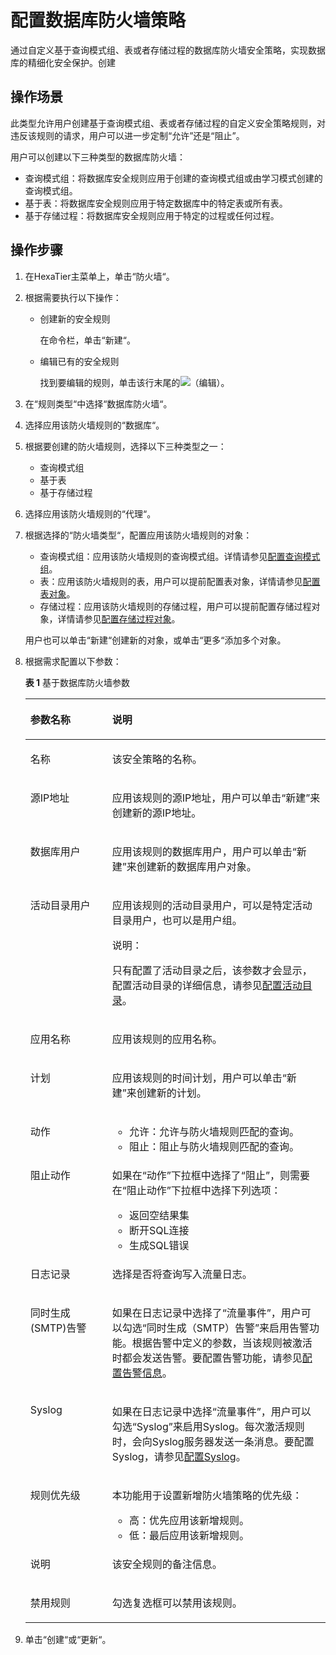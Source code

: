 # 配置数据库防火墙策略<a name="ZH-CN_TOPIC_0111166518"></a>

通过自定义基于查询模式组、表或者存储过程的数据库防火墙安全策略，实现数据库的精细化安全保护。创建

## 操作场景<a name="zh-cn_topic_0110574984_section18919718184813"></a>

此类型允许用户创建基于查询模式组、表或者存储过程的自定义安全策略规则，对违反该规则的请求，用户可以进一步定制“允许”还是“阻止”。

用户可以创建以下三种类型的数据库防火墙：

-   查询模式组：将数据库安全规则应用于创建的查询模式组或由学习模式创建的查询模式组。
-   基于表：将数据库安全规则应用于特定数据库中的特定表或所有表。
-   基于存储过程：将数据库安全规则应用于特定的过程或任何过程。

## 操作步骤<a name="zh-cn_topic_0110574984_section1287104812345"></a>

1.  在HexaTier主菜单上，单击“防火墙“。
2.  根据需要执行以下操作：
    -   创建新的安全规则

        在命令栏，单击“新建“。

    -   编辑已有的安全规则

        找到要编辑的规则，单击该行末尾的![](figures/编辑.png)（编辑）。


3.  在“规则类型“中选择“数据库防火墙“。
4.  选择应用该防火墙规则的“数据库“。
5.  根据要创建的防火墙规则，选择以下三种类型之一：
    -   查询模式组
    -   基于表
    -   基于存储过程

6.  选择应用该防火墙规则的“代理“。
7.  根据选择的“防火墙类型“，配置应用该防火墙规则的对象：

    -   查询模式组：应用该防火墙规则的查询模式组。详情请参见[配置查询模式组](配置查询模式组.md#ZH-CN_TOPIC_0111166431)。
    -   表：应用该防火墙规则的表，用户可以提前配置表对象，详情请参见[配置表对象](配置表对象.md#ZH-CN_TOPIC_0111166454)。
    -   存储过程：应用该防火墙规则的存储过程，用户可以提前配置存储过程对象，详情请参见[配置存储过程对象](配置存储过程对象.md#ZH-CN_TOPIC_0111166523)。

    用户也可以单击“新建“创建新的对象，或单击“更多“添加多个对象。

8.  根据需求配置以下参数：

    **表 1**  基于数据库防火墙参数

    <a name="zh-cn_topic_0110574984_t3a08b5775781458dba7215bf68553910"></a>
    <table><thead align="left"><tr id="zh-cn_topic_0110574984_rea24481e6ed5466789bfd7c07c73b69a"><th class="cellrowborder" valign="top" width="27.26%" id="mcps1.2.3.1.1"><p id="zh-cn_topic_0110574984_a8fe8c8953a2f41508ccdd1052e6af8b2"><a name="zh-cn_topic_0110574984_a8fe8c8953a2f41508ccdd1052e6af8b2"></a><a name="zh-cn_topic_0110574984_a8fe8c8953a2f41508ccdd1052e6af8b2"></a>参数名称</p>
    </th>
    <th class="cellrowborder" valign="top" width="72.74000000000001%" id="mcps1.2.3.1.2"><p id="zh-cn_topic_0110574984_a9fa69480a12a42b2887388660a4dda3d"><a name="zh-cn_topic_0110574984_a9fa69480a12a42b2887388660a4dda3d"></a><a name="zh-cn_topic_0110574984_a9fa69480a12a42b2887388660a4dda3d"></a>说明</p>
    </th>
    </tr>
    </thead>
    <tbody><tr id="zh-cn_topic_0110574984_row2035975018812"><td class="cellrowborder" valign="top" width="27.26%" headers="mcps1.2.3.1.1 "><p id="zh-cn_topic_0110574984_zh-cn_topic_0076429734_p102993553312"><a name="zh-cn_topic_0110574984_zh-cn_topic_0076429734_p102993553312"></a><a name="zh-cn_topic_0110574984_zh-cn_topic_0076429734_p102993553312"></a>名称</p>
    </td>
    <td class="cellrowborder" valign="top" width="72.74000000000001%" headers="mcps1.2.3.1.2 "><p id="zh-cn_topic_0110574984_a737e3d4f9127496a80cea6e01f7cee68"><a name="zh-cn_topic_0110574984_a737e3d4f9127496a80cea6e01f7cee68"></a><a name="zh-cn_topic_0110574984_a737e3d4f9127496a80cea6e01f7cee68"></a>该安全策略的名称。</p>
    </td>
    </tr>
    <tr id="zh-cn_topic_0110574984_rd4568ed21b7f463883f5f2a1986bc4bf"><td class="cellrowborder" valign="top" width="27.26%" headers="mcps1.2.3.1.1 "><p id="zh-cn_topic_0110574984_zh-cn_topic_0076429734_p423912317397"><a name="zh-cn_topic_0110574984_zh-cn_topic_0076429734_p423912317397"></a><a name="zh-cn_topic_0110574984_zh-cn_topic_0076429734_p423912317397"></a>源IP地址</p>
    </td>
    <td class="cellrowborder" valign="top" width="72.74000000000001%" headers="mcps1.2.3.1.2 "><p id="zh-cn_topic_0110574984_a334850daa67440dc9d47eca11dcdb0f2"><a name="zh-cn_topic_0110574984_a334850daa67440dc9d47eca11dcdb0f2"></a><a name="zh-cn_topic_0110574984_a334850daa67440dc9d47eca11dcdb0f2"></a>应用该规则的源IP地址，用户可以单击<span class="uicontrol" id="zh-cn_topic_0110574984_uf9139545a31c4085b06c16c5740ab965"><a name="zh-cn_topic_0110574984_uf9139545a31c4085b06c16c5740ab965"></a><a name="zh-cn_topic_0110574984_uf9139545a31c4085b06c16c5740ab965"></a>“新建”</span>来创建新的源IP地址。</p>
    </td>
    </tr>
    <tr id="zh-cn_topic_0110574984_r3525c62ac0624069971246c401756062"><td class="cellrowborder" valign="top" width="27.26%" headers="mcps1.2.3.1.1 "><p id="zh-cn_topic_0110574984_zh-cn_topic_0076429734_p0821233393"><a name="zh-cn_topic_0110574984_zh-cn_topic_0076429734_p0821233393"></a><a name="zh-cn_topic_0110574984_zh-cn_topic_0076429734_p0821233393"></a>数据库用户</p>
    </td>
    <td class="cellrowborder" valign="top" width="72.74000000000001%" headers="mcps1.2.3.1.2 "><p id="zh-cn_topic_0110574984_abfe142784ff64785aed3bf216031f1ae"><a name="zh-cn_topic_0110574984_abfe142784ff64785aed3bf216031f1ae"></a><a name="zh-cn_topic_0110574984_abfe142784ff64785aed3bf216031f1ae"></a>应用该规则的数据库用户，用户可以单击<span class="uicontrol" id="zh-cn_topic_0110574984_u34ce49c132f346838c99f40640a12716"><a name="zh-cn_topic_0110574984_u34ce49c132f346838c99f40640a12716"></a><a name="zh-cn_topic_0110574984_u34ce49c132f346838c99f40640a12716"></a>“新建”</span>来创建新的数据库用户对象。</p>
    </td>
    </tr>
    <tr id="zh-cn_topic_0110574984_row8140184241510"><td class="cellrowborder" valign="top" width="27.26%" headers="mcps1.2.3.1.1 "><p id="zh-cn_topic_0110574984_ad703537439ff4dbaa56a9926371309ca"><a name="zh-cn_topic_0110574984_ad703537439ff4dbaa56a9926371309ca"></a><a name="zh-cn_topic_0110574984_ad703537439ff4dbaa56a9926371309ca"></a>活动目录用户</p>
    </td>
    <td class="cellrowborder" valign="top" width="72.74000000000001%" headers="mcps1.2.3.1.2 "><p id="zh-cn_topic_0110574984_a6ef8f02512034121ad1d77535b6afa0f"><a name="zh-cn_topic_0110574984_a6ef8f02512034121ad1d77535b6afa0f"></a><a name="zh-cn_topic_0110574984_a6ef8f02512034121ad1d77535b6afa0f"></a>应用该规则的活动目录用户，可以是特定活动目录用户，也可以是用户组。</p>
    <div class="note" id="zh-cn_topic_0110574984_n402f66f692024bc69a23f88de363dac1"><a name="zh-cn_topic_0110574984_n402f66f692024bc69a23f88de363dac1"></a><a name="zh-cn_topic_0110574984_n402f66f692024bc69a23f88de363dac1"></a><span class="notetitle"> 说明： </span><div class="notebody"><p id="zh-cn_topic_0110574984_zh-cn_topic_0076429722_p5717533161"><a name="zh-cn_topic_0110574984_zh-cn_topic_0076429722_p5717533161"></a><a name="zh-cn_topic_0110574984_zh-cn_topic_0076429722_p5717533161"></a>只有配置了活动目录之后，该参数才会显示，配置活动目录的详细信息，请参见<a href="活动目录简介.md#ZH-CN_TOPIC_0111166491">配置活动目录</a>。</p>
    </div></div>
    </td>
    </tr>
    <tr id="zh-cn_topic_0110574984_r2cb11aced4424366bfe60635aaca5d24"><td class="cellrowborder" valign="top" width="27.26%" headers="mcps1.2.3.1.1 "><p id="zh-cn_topic_0110574984_a4b62df818f8044b5874fd0c9100f29b8"><a name="zh-cn_topic_0110574984_a4b62df818f8044b5874fd0c9100f29b8"></a><a name="zh-cn_topic_0110574984_a4b62df818f8044b5874fd0c9100f29b8"></a>应用名称</p>
    </td>
    <td class="cellrowborder" valign="top" width="72.74000000000001%" headers="mcps1.2.3.1.2 "><p id="zh-cn_topic_0110574984_zh-cn_topic_0076429734_p94696684412"><a name="zh-cn_topic_0110574984_zh-cn_topic_0076429734_p94696684412"></a><a name="zh-cn_topic_0110574984_zh-cn_topic_0076429734_p94696684412"></a>应用该规则的应用名称。</p>
    </td>
    </tr>
    <tr id="zh-cn_topic_0110574984_r988c5ede1aa24bd3bc15632147c07526"><td class="cellrowborder" valign="top" width="27.26%" headers="mcps1.2.3.1.1 "><p id="zh-cn_topic_0110574984_a2158a2bebeca4fec8e547dd3788e1f7e"><a name="zh-cn_topic_0110574984_a2158a2bebeca4fec8e547dd3788e1f7e"></a><a name="zh-cn_topic_0110574984_a2158a2bebeca4fec8e547dd3788e1f7e"></a>计划</p>
    </td>
    <td class="cellrowborder" valign="top" width="72.74000000000001%" headers="mcps1.2.3.1.2 "><p id="zh-cn_topic_0110574984_a89d4e4e86f09412d8c03c2f2def7503e"><a name="zh-cn_topic_0110574984_a89d4e4e86f09412d8c03c2f2def7503e"></a><a name="zh-cn_topic_0110574984_a89d4e4e86f09412d8c03c2f2def7503e"></a>应用该规则的时间计划，用户可以单击<span class="uicontrol" id="zh-cn_topic_0110574984_uff3d49ddca8a47e1a048897c3a9a72e6"><a name="zh-cn_topic_0110574984_uff3d49ddca8a47e1a048897c3a9a72e6"></a><a name="zh-cn_topic_0110574984_uff3d49ddca8a47e1a048897c3a9a72e6"></a>“新建”</span>来创建新的计划。</p>
    </td>
    </tr>
    <tr id="zh-cn_topic_0110574984_r34f26a53bb504d5e89ecf9906039ccca"><td class="cellrowborder" valign="top" width="27.26%" headers="mcps1.2.3.1.1 "><p id="zh-cn_topic_0110574984_ae4e415ac93ac4a3088a1b430028fd966"><a name="zh-cn_topic_0110574984_ae4e415ac93ac4a3088a1b430028fd966"></a><a name="zh-cn_topic_0110574984_ae4e415ac93ac4a3088a1b430028fd966"></a>动作</p>
    </td>
    <td class="cellrowborder" valign="top" width="72.74000000000001%" headers="mcps1.2.3.1.2 "><a name="zh-cn_topic_0110574984_uc3294649290e414ea10b137b218b85b5"></a><a name="zh-cn_topic_0110574984_uc3294649290e414ea10b137b218b85b5"></a><ul id="zh-cn_topic_0110574984_uc3294649290e414ea10b137b218b85b5"><li>允许：允许与防火墙规则匹配的查询。</li><li>阻止：阻止与防火墙规则匹配的查询。</li></ul>
    </td>
    </tr>
    <tr id="zh-cn_topic_0110574984_rd9cb7b198db4406c8c8d16f686e52b66"><td class="cellrowborder" valign="top" width="27.26%" headers="mcps1.2.3.1.1 "><p id="zh-cn_topic_0110574984_ac8789cf43138435dab6d688fa5426b2e"><a name="zh-cn_topic_0110574984_ac8789cf43138435dab6d688fa5426b2e"></a><a name="zh-cn_topic_0110574984_ac8789cf43138435dab6d688fa5426b2e"></a>阻止动作</p>
    </td>
    <td class="cellrowborder" valign="top" width="72.74000000000001%" headers="mcps1.2.3.1.2 "><p id="zh-cn_topic_0110574984_a01babf32dd0b443e92ecd38a28452ea9"><a name="zh-cn_topic_0110574984_a01babf32dd0b443e92ecd38a28452ea9"></a><a name="zh-cn_topic_0110574984_a01babf32dd0b443e92ecd38a28452ea9"></a>如果在<span class="parmname" id="zh-cn_topic_0110574984_pab886fe956654b4b9b37429bcfd59aa9"><a name="zh-cn_topic_0110574984_pab886fe956654b4b9b37429bcfd59aa9"></a><a name="zh-cn_topic_0110574984_pab886fe956654b4b9b37429bcfd59aa9"></a>“动作”</span>下拉框中选择了<span class="parmvalue" id="zh-cn_topic_0110574984_p3a55e1ff309c485682e22e459b0d90be"><a name="zh-cn_topic_0110574984_p3a55e1ff309c485682e22e459b0d90be"></a><a name="zh-cn_topic_0110574984_p3a55e1ff309c485682e22e459b0d90be"></a>“阻止”</span>，则需要在<span class="parmname" id="zh-cn_topic_0110574984_pf06253455c33418db32e92cdf403988c"><a name="zh-cn_topic_0110574984_pf06253455c33418db32e92cdf403988c"></a><a name="zh-cn_topic_0110574984_pf06253455c33418db32e92cdf403988c"></a>“阻止动作”</span>下拉框中选择下列选项：</p>
    <a name="zh-cn_topic_0110574984_ub7ecbf34ff8e4476b9eb1e37bbabc840"></a><a name="zh-cn_topic_0110574984_ub7ecbf34ff8e4476b9eb1e37bbabc840"></a><ul id="zh-cn_topic_0110574984_ub7ecbf34ff8e4476b9eb1e37bbabc840"><li>返回空结果集</li><li>断开SQL连接</li><li>生成SQL错误</li></ul>
    </td>
    </tr>
    <tr id="zh-cn_topic_0110574984_r961cf97f06f044f583f5c2f30839809e"><td class="cellrowborder" valign="top" width="27.26%" headers="mcps1.2.3.1.1 "><p id="zh-cn_topic_0110574984_a64f662e858424e459ff15da4420470da"><a name="zh-cn_topic_0110574984_a64f662e858424e459ff15da4420470da"></a><a name="zh-cn_topic_0110574984_a64f662e858424e459ff15da4420470da"></a>日志记录</p>
    </td>
    <td class="cellrowborder" valign="top" width="72.74000000000001%" headers="mcps1.2.3.1.2 "><p id="zh-cn_topic_0110574984_a2ded0728c3bc40468e87dcf9559d90b9"><a name="zh-cn_topic_0110574984_a2ded0728c3bc40468e87dcf9559d90b9"></a><a name="zh-cn_topic_0110574984_a2ded0728c3bc40468e87dcf9559d90b9"></a>选择是否将查询写入流量日志。</p>
    </td>
    </tr>
    <tr id="zh-cn_topic_0110574984_rda490c5fbe364cffbfda93cb7033297e"><td class="cellrowborder" valign="top" width="27.26%" headers="mcps1.2.3.1.1 "><p id="zh-cn_topic_0110574984_a544b2066f27d47f5afe4c0d96089726d"><a name="zh-cn_topic_0110574984_a544b2066f27d47f5afe4c0d96089726d"></a><a name="zh-cn_topic_0110574984_a544b2066f27d47f5afe4c0d96089726d"></a>同时生成(SMTP)告警</p>
    </td>
    <td class="cellrowborder" valign="top" width="72.74000000000001%" headers="mcps1.2.3.1.2 "><p id="zh-cn_topic_0110574984_a295fcf11b987414c8813a522086334ef"><a name="zh-cn_topic_0110574984_a295fcf11b987414c8813a522086334ef"></a><a name="zh-cn_topic_0110574984_a295fcf11b987414c8813a522086334ef"></a>如果在日志记录中选择了<span class="parmvalue" id="zh-cn_topic_0110574984_p8a99ab43896146c9887ad5c8caf4a021"><a name="zh-cn_topic_0110574984_p8a99ab43896146c9887ad5c8caf4a021"></a><a name="zh-cn_topic_0110574984_p8a99ab43896146c9887ad5c8caf4a021"></a>“流量事件”</span>，用户可以勾选<span class="parmvalue" id="zh-cn_topic_0110574984_p535c257f13854a5fa6aa19aa4f9bc351"><a name="zh-cn_topic_0110574984_p535c257f13854a5fa6aa19aa4f9bc351"></a><a name="zh-cn_topic_0110574984_p535c257f13854a5fa6aa19aa4f9bc351"></a>“同时生成（SMTP）告警”</span>来启用告警功能。根据告警中定义的参数，当该规则被激活时都会发送告警。要配置告警功能，请参见<a href="告警信息简介.md#ZH-CN_TOPIC_0111166388">配置告警信息</a>。</p>
    </td>
    </tr>
    <tr id="zh-cn_topic_0110574984_rd2ecdfa50c8548d9b22814ff4d8c6707"><td class="cellrowborder" valign="top" width="27.26%" headers="mcps1.2.3.1.1 "><p id="zh-cn_topic_0110574984_a5ce59cc5b3844096894e959ab1def389"><a name="zh-cn_topic_0110574984_a5ce59cc5b3844096894e959ab1def389"></a><a name="zh-cn_topic_0110574984_a5ce59cc5b3844096894e959ab1def389"></a>Syslog</p>
    </td>
    <td class="cellrowborder" valign="top" width="72.74000000000001%" headers="mcps1.2.3.1.2 "><p id="zh-cn_topic_0110574984_a6b9c0471800b4b458f360cb894500def"><a name="zh-cn_topic_0110574984_a6b9c0471800b4b458f360cb894500def"></a><a name="zh-cn_topic_0110574984_a6b9c0471800b4b458f360cb894500def"></a>如果在日志记录中选择<span class="parmvalue" id="zh-cn_topic_0110574984_p8c4d06ae34924c04843c9c85b0a3628c"><a name="zh-cn_topic_0110574984_p8c4d06ae34924c04843c9c85b0a3628c"></a><a name="zh-cn_topic_0110574984_p8c4d06ae34924c04843c9c85b0a3628c"></a>“流量事件”</span>，用户可以勾选<span class="parmvalue" id="zh-cn_topic_0110574984_pbf3c2706897b430a9881e0da92ee864e"><a name="zh-cn_topic_0110574984_pbf3c2706897b430a9881e0da92ee864e"></a><a name="zh-cn_topic_0110574984_pbf3c2706897b430a9881e0da92ee864e"></a>“Syslog”</span>来启用Syslog。每次激活规则时，会向Syslog服务器发送一条消息。要配置Syslog，请参见<a href="配置Syslog.md#ZH-CN_TOPIC_0111166474">配置Syslog</a>。</p>
    </td>
    </tr>
    <tr id="zh-cn_topic_0110574984_rb4c6755bc8394c62b1ade6b822fa6ea6"><td class="cellrowborder" valign="top" width="27.26%" headers="mcps1.2.3.1.1 "><p id="zh-cn_topic_0110574984_a38d4e2031adf4ed88b0bbb816f354f88"><a name="zh-cn_topic_0110574984_a38d4e2031adf4ed88b0bbb816f354f88"></a><a name="zh-cn_topic_0110574984_a38d4e2031adf4ed88b0bbb816f354f88"></a>规则优先级</p>
    </td>
    <td class="cellrowborder" valign="top" width="72.74000000000001%" headers="mcps1.2.3.1.2 "><p id="zh-cn_topic_0110574984_zh-cn_topic_0076429734_p459392214012"><a name="zh-cn_topic_0110574984_zh-cn_topic_0076429734_p459392214012"></a><a name="zh-cn_topic_0110574984_zh-cn_topic_0076429734_p459392214012"></a>本功能用于设置新增防火墙策略的优先级：</p>
    <a name="zh-cn_topic_0110574984_u61fa8b82bf844b4d8d5fa87716913a71"></a><a name="zh-cn_topic_0110574984_u61fa8b82bf844b4d8d5fa87716913a71"></a><ul id="zh-cn_topic_0110574984_u61fa8b82bf844b4d8d5fa87716913a71"><li>高：优先应用该新增规则。</li><li>低：最后应用该新增规则。</li></ul>
    </td>
    </tr>
    <tr id="zh-cn_topic_0110574984_row4785121052416"><td class="cellrowborder" valign="top" width="27.26%" headers="mcps1.2.3.1.1 "><p id="zh-cn_topic_0110574984_p1678591016243"><a name="zh-cn_topic_0110574984_p1678591016243"></a><a name="zh-cn_topic_0110574984_p1678591016243"></a>说明</p>
    </td>
    <td class="cellrowborder" valign="top" width="72.74000000000001%" headers="mcps1.2.3.1.2 "><p id="zh-cn_topic_0110574984_p4785181010244"><a name="zh-cn_topic_0110574984_p4785181010244"></a><a name="zh-cn_topic_0110574984_p4785181010244"></a>该安全规则的备注信息。</p>
    </td>
    </tr>
    <tr id="zh-cn_topic_0110574984_raee0003b629548e2b17cf9617a6a0c83"><td class="cellrowborder" valign="top" width="27.26%" headers="mcps1.2.3.1.1 "><p id="zh-cn_topic_0110574984_a22149330cecb48799d334688c598fa68"><a name="zh-cn_topic_0110574984_a22149330cecb48799d334688c598fa68"></a><a name="zh-cn_topic_0110574984_a22149330cecb48799d334688c598fa68"></a>禁用规则</p>
    </td>
    <td class="cellrowborder" valign="top" width="72.74000000000001%" headers="mcps1.2.3.1.2 "><p id="zh-cn_topic_0110574984_a7d709472b6e2459f9ca2f22d658f3b0c"><a name="zh-cn_topic_0110574984_a7d709472b6e2459f9ca2f22d658f3b0c"></a><a name="zh-cn_topic_0110574984_a7d709472b6e2459f9ca2f22d658f3b0c"></a>勾选复选框可以禁用该规则。</p>
    </td>
    </tr>
    </tbody>
    </table>

9.  单击“创建“或“更新“。

